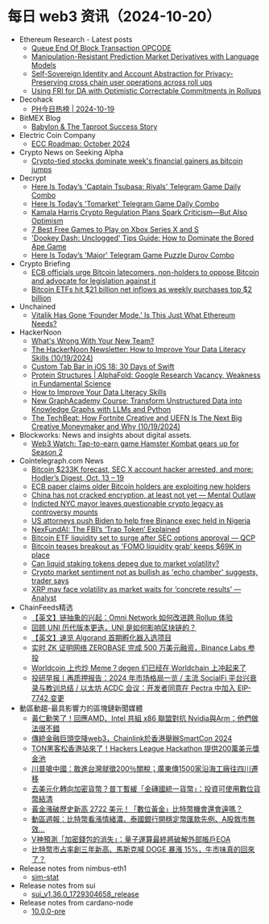 # 每日 web3 资讯（2024-10-20）

- Ethereum Research - Latest posts
  - [Queue End Of Block Transaction OPCODE](https://ethresear.ch/t/queue-end-of-block-transaction-opcode/19621#post_4)
  - [Manipulation-Resistant Prediction Market Derivatives with Language Models](https://ethresear.ch/t/manipulation-resistant-prediction-market-derivatives-with-language-models/20660#post_3)
  - [Self-Sovereign Identity and Account Abstraction for Privacy-Preserving cross chain user operations across roll ups](https://ethresear.ch/t/self-sovereign-identity-and-account-abstraction-for-privacy-preserving-cross-chain-user-operations-across-roll-ups/19599#post_16)
  - [Using FRI for DA with Optimistic Correctable Commitments in Rollups](https://ethresear.ch/t/using-fri-for-da-with-optimistic-correctable-commitments-in-rollups/20467#post_2)
- Decohack
  - [PH今日热榜 | 2024-10-19](https://decohack.com/producthunt-daily-2024-10-19/)
- BitMEX Blog
  - [Babylon & The Taproot Success Story](https://blog.bitmex.com/babylon-the-taproot-success-story/)
- Electric Coin Company
  - [ECC Roadmap: October 2024](https://electriccoin.co/blog/ecc-roadmap-october-2024/)
- Crypto News on Seeking Alpha
  - [Crypto-tied stocks dominate week's financial gainers as bitcoin jumps](https://seekingalpha.com/news/4177161-crypto-tied-stocks-dominate-weeks-financial-gainers-as-bitcoin-jumps?utm_source=feed_news_crypto&utm_medium=referral&feed_item_type=news)
- Decrypt
  - [Here Is Today’s 'Captain Tsubasa: Rivals' Telegram Game Daily Combo](https://decrypt.co/resources/captain-tsubasa-rivals-telegram-game-daily-combo)
  - [Here Is Today’s 'Tomarket' Telegram Game Daily Combo](https://decrypt.co/resources/here-is-todays-tomarket-telegram-game-daily-combo)
  - [Kamala Harris Crypto Regulation Plans Spark Criticism—But Also Optimism](https://decrypt.co/287262/kamala-harris-crypto-regulation-criticism-optimism)
  - [7 Best Free Games to Play on Xbox Series X and S](https://decrypt.co/287076/best-free-games-xbox-series-x-s)
  - ['Dookey Dash: Unclogged' Tips Guide: How to Dominate the Bored Ape Game](https://decrypt.co/resources/dookey-dash-unclogged-tips-guide-bored-ape-game)
  - [Here Is Today’s 'Major' Telegram Game Puzzle Durov Combo](https://decrypt.co/resources/here-is-todays-major-telegram-puzzle-durov-combo)
- Crypto Briefing
  - [ECB officials urge Bitcoin latecomers, non-holders to oppose Bitcoin and advocate for legislation against it](https://cryptobriefing.com/bitcoin-wealth-redistribution-ecb/)
  - [Bitcoin ETFs hit $21 billion net inflows as weekly purchases top $2 billion](https://cryptobriefing.com/bitcoin-etf-21-billion-inflows/)
- Unchained
  - [Vitalik Has Gone ‘Founder Mode.’ Is This Just What Ethereum Needs?](https://unchainedcrypto.com/vitalik-has-gone-founder-mode-is-this-just-what-ethereum-needs/)
- HackerNoon
  - [What's Wrong With Your New Team?](https://hackernoon.com/whats-wrong-with-your-new-team?source=rss)
  - [The HackerNoon Newsletter: How to Improve Your Data Literacy Skills (10/19/2024)](https://hackernoon.com/10-19-2024-newsletter?source=rss)
  - [Custom Tab Bar in iOS 18: 30 Days of Swift](https://hackernoon.com/custom-tab-bar-in-ios-18-30-days-of-swift?source=rss)
  - [Protein Structures | AlphaFold: Google Research Vacancy, Weakness in Fundamental Science](https://hackernoon.com/protein-structures-or-alphafold-google-research-vacancy-weakness-in-theoretical-science?source=rss)
  - [How to Improve Your Data Literacy Skills](https://hackernoon.com/how-to-improve-your-data-literacy-skills?source=rss)
  - [New GraphAcademy Course: Transform Unstructured Data into Knowledge Graphs with LLMs and Python](https://hackernoon.com/new-graphacademy-course-transform-unstructured-data-into-knowledge-graphs-with-llms-and-python?source=rss)
  - [The TechBeat: How Fortnite Creative and UEFN Is The Next Big Creative Moneymaker and Why (10/19/2024)](https://hackernoon.com/10-19-2024-techbeat?source=rss)
- Blockworks: News and insights about digital assets.
  - [Web3 Watch: Tap-to-earn game Hamster Kombat gears up for Season 2](https://blockworks.co/news/hamster-kombat-web3-game-season-two)
- Cointelegraph.com News
  - [Bitcoin $233K forecast, SEC X account hacker arrested, and more: Hodler’s Digest, Oct. 13 – 19](https://cointelegraph.com/magazine/bitcoin-price-prediction-sec-x-account-etf-hack-trump-crypto-hodlers-digest/?utm_source=rss_feed&utm_medium=rss&utm_campaign=rss_partner_inbound)
  - [ECB paper claims older Bitcoin holders are exploiting new holders](https://cointelegraph.com/news/ecb-paper-claims-older-bitcoin-holders-impoverishing-new-holders?utm_source=rss_feed&utm_medium=rss&utm_campaign=rss_partner_inbound)
  - [China has not cracked encryption, at least not yet — Mental Outlaw](https://cointelegraph.com/news/china-has-not-cracked-encryption-mental-outlaw?utm_source=rss_feed&utm_medium=rss&utm_campaign=rss_partner_inbound)
  - [Indicted NYC mayor leaves questionable crypto legacy as controversy mounts](https://cointelegraph.com/news/nyc-mayor-eric-adams-crypto-indictment?utm_source=rss_feed&utm_medium=rss&utm_campaign=rss_partner_inbound)
  - [US attorneys push Biden to help free Binance exec held in Nigeria](https://cointelegraph.com/news/biden-urged-free-binance-executive-nigeria?utm_source=rss_feed&utm_medium=rss&utm_campaign=rss_partner_inbound)
  - [NexFundAI: The FBI’s ‘Trap Token’ Explained](https://cointelegraph.com/explained/nexfundai-the-fbis-trap-token-explained?utm_source=rss_feed&utm_medium=rss&utm_campaign=rss_partner_inbound)
  - [Bitcoin ETF liquidity set to surge after SEC options approval — QCP](https://cointelegraph.com/news/bitcoin-etfs-liquidity-boost-sec-nyse-etf-options-approval-qcp?utm_source=rss_feed&utm_medium=rss&utm_campaign=rss_partner_inbound)
  - [Bitcoin teases breakout as &#039;FOMO liquidity grab&#039; keeps $69K in place](https://cointelegraph.com/news/bitcoin-teases-breakout-fomo-liquidity-69k?utm_source=rss_feed&utm_medium=rss&utm_campaign=rss_partner_inbound)
  - [Can liquid staking tokens depeg due to market volatility?](https://cointelegraph.com/news/liquid-staking-tokens-depeg-market-volatility?utm_source=rss_feed&utm_medium=rss&utm_campaign=rss_partner_inbound)
  - [Crypto market sentiment not as bullish as &#039;echo chamber&#039; suggests, trader says](https://cointelegraph.com/news/crypto-market-sentiment-bullish-echo-chamber-crypto-traders-retail-investors?utm_source=rss_feed&utm_medium=rss&utm_campaign=rss_partner_inbound)
  - [XRP may face volatility as market waits for ‘concrete results’ — Analyst](https://cointelegraph.com/news/ripple-sec-lawsuit-xrp-price-volatility-bitget-research-ryan-lee?utm_source=rss_feed&utm_medium=rss&utm_campaign=rss_partner_inbound)
- ChainFeeds精选
  - [【英文】链抽象的兴起：Omni Network 如何改进跨 Rollup 体验](https://www.chainfeeds.xyz/feed/detail/0cc7dc13-c221-4134-b22e-92c711a5dd41)
  - [回顾 UNI 历代版本更迭，UNI 是如何影响区块链的？](https://www.chainfeeds.xyz/feed/detail/afe860dc-dbdc-4877-95e0-fee59f344bd9)
  - [【英文】速览 Algorand 首期孵化器入选项目](https://www.chainfeeds.xyz/feed/detail/f3c31623-65e5-4f68-b34f-abd1bf27289d)
  - [实时 ZK 证明网络 ZEROBASE 完成 500 万美元融资，Binance Labs 参投](https://www.chainfeeds.xyz/feed/flash/detail/86126b15-7e28-4546-bfb4-f32354522a5e)
  - [Worldcoin 上也炒 Meme？degen 们已经在 Worldchain 上冲起来了](https://www.chainfeeds.xyz/feed/detail/2600af60-8be5-4af4-9b80-14925883d01d)
  - [投研早报丨再质押报告：2024 年市场格局一览 / 主流 SocialFi 平台兴衰录与教训总结 / 以太坊 ACDC 会议：开发者同意在 Pectra 中加入 EIP-7742 变更](https://substack.chainfeeds.xyz/p/2024-socialfi-acdc-pectra-eip-7742)
- 動區動趨-最具影響力的區塊鏈新聞媒體
  - [黃仁勳笑了！回應AMD、Intel 共組 x86 聯盟對抗 Nvidia與Arm：他們做法很不錯](https://www.blocktempo.com/intel-and-amd-have-formed-the-x86-alliance-in-an-attempt-to-indirectly-challenge-nvidias-dominance-in-the-ai-market/)
  - [傳統金融巨頭空降web3，Chainlink於香港舉辦SmartCon 2024](https://www.blocktempo.com/traditional-financial-giants-will-declare-their-commitment-to-entering-web3-at-chainlinks-smartcon-2024-in-hongkong/)
  - [TON黑客松香港站來了！Hackers League Hackathon 提供200萬美元獎金池](https://www.blocktempo.com/ton-hong-kong-hackers-league-hackathon-offers-a-prize-pool-of-2-million-usd/)
  - [川普嗆中國：敢進台灣就徵200％關稅；廣東傳1500家沿海工廠往四川遷移](https://www.blocktempo.com/trump-warned-china-that-if-they-dare-to-enter-taiwan-a-200-tariff-would-be-imposed/)
  - [去美元化轉向加密貨幣？普丁暫緩「金磚國統一貨幣」：投資可使用數位貨幣結清](https://www.blocktempo.com/putin-delays-brics-unified-currency-suggests-using-digital-currencies-for-now/)
  - [黃金漲破歷史新高 2722 美元！「數位黃金」比特幣機會還會遠嗎？](https://www.blocktempo.com/gold-hits-a-record-high-of-2722-is-digital-gold-bitcoin-next/)
  - [動區週報：比特幣看漲情緒濃、泰國銀行開穩定幣匯款先例、A股救市無效…](https://www.blocktempo.com/quick-look-at-this-week-market-dynamics-and-analysis-1018/)
  - [V神預測「加密錢包的消失」：量子運算最終將破解外部帳戶EOA](https://www.blocktempo.com/vitalik-said-eoa-will-disappear-in-the-future/)
  - [比特幣市占率創三年新高、馬斯克喊 DOGE 暴漲 15%，牛市味真的回來了？](https://www.blocktempo.com/bitcoins-dominance-hits-a-three-year-highdoge-boosted-by-elon-musk-is-the-bull-market-here/)
- Release notes from nimbus-eth1
  - [sim-stat](https://github.com/status-im/nimbus-eth1/releases/tag/sim-stat)
- Release notes from sui
  - [sui_v1.36.0_1729304658_release](https://github.com/MystenLabs/sui/releases/tag/sui_v1.36.0_1729304658_release)
- Release notes from cardano-node
  - [10.0.0-pre](https://github.com/IntersectMBO/cardano-node/releases/tag/10.0.0-pre)

